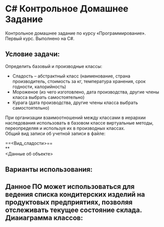 C# Контрольное Домашнее Задание
======================
Контрольное домашнее задание по курсу «Программирование». Первый курс. Выполнено на С#.

Условие задачи:
--------

Определить базовый и производные классы:
 * Сладость – абстрактный класс (наименование, страна производитель, стоимость за кг, температура хранения, срок годности, калорийность)
 * Мороженое (из чего изготовлено, дата производства, другие члены класса выбрать самостоятельно)
 * Курага (дата производства, другие члены класса выбрать самостоятельно)

При организации взаимоотношений между классами в иерархии наследования использовать в базовом классе виртуальные методы, переопределяя и используя их в производных классах.   
Общий вид записи об учетной записи в файле:

==<Вид_сладости>==      
**  
<Данные об объекте>

Варианты использования:
--------
Данное ПО может использоваться для ведения списка кондитерских изделий на продуктовых предприятиях, позволяя отслеживать текущее состояние склада.
Диаиаграмма классов: 
--------
